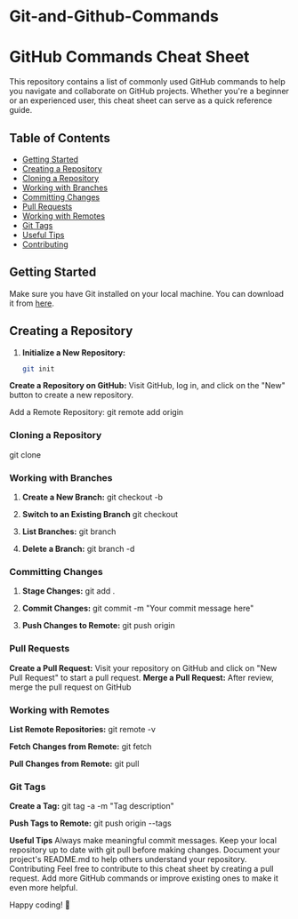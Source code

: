 # Git-and-Github-Commands
# GitHub Commands Cheat Sheet

This repository contains a list of commonly used GitHub commands to help you navigate and collaborate on GitHub projects. Whether you're a beginner or an experienced user, this cheat sheet can serve as a quick reference guide.

## Table of Contents

- [Getting Started](#getting-started)
- [Creating a Repository](#creating-a-repository)
- [Cloning a Repository](#cloning-a-repository)
- [Working with Branches](#working-with-branches)
- [Committing Changes](#committing-changes)
- [Pull Requests](#pull-requests)
- [Working with Remotes](#working-with-remotes)
- [Git Tags](#git-tags)
- [Useful Tips](#useful-tips)
- [Contributing](#contributing)

## Getting Started

Make sure you have Git installed on your local machine. You can download it from [here](https://git-scm.com/).

## Creating a Repository

1. **Initialize a New Repository:**
   ```bash
   git init

   
  **Create a Repository on GitHub:**
Visit GitHub, log in, and click on the "New" button to create a new repository.

Add a Remote Repository:
git remote add origin <repository-url>

### Cloning a Repository
git clone <repository-url>

### Working with Branches
1. **Create a New Branch:**
git checkout -b <branch-name>

2. **Switch to an Existing Branch**
   git checkout <branch-name>


3. **List Branches:**
   git branch

4. **Delete a Branch:**
 git branch -d <branch-name>

### Committing Changes
1. **Stage Changes:**
 git add .

2. **Commit Changes:**
 git commit -m "Your commit message here"

4. **Push Changes to Remote:**
git push origin <branch-name>

### Pull Requests
**Create a Pull Request:**
Visit your repository on GitHub and click on "New Pull Request" to start a pull request.
**Merge a Pull Request:**
After review, merge the pull request on GitHub

### Working with Remotes
**List Remote Repositories:**
git remote -v

**Fetch Changes from Remote:**
git fetch

**Pull Changes from Remote:**
git pull

### Git Tags
**Create a Tag:**
git tag -a <tag-name> -m "Tag description"

**Push Tags to Remote:**
git push origin --tags






**Useful Tips**
Always make meaningful commit messages.
Keep your local repository up to date with git pull before making changes.
Document your project's README.md to help others understand your repository.
Contributing
Feel free to contribute to this cheat sheet by creating a pull request. Add more GitHub commands or improve existing ones to make it even more helpful.

Happy coding! 🚀

